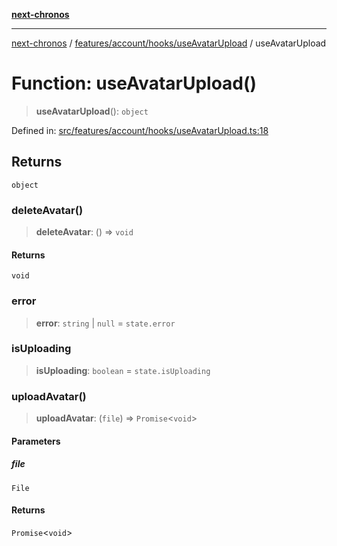 [**next-chronos**](../../../../../README.md)

***

[next-chronos](../../../../../README.md) / [features/account/hooks/useAvatarUpload](../README.md) / useAvatarUpload

# Function: useAvatarUpload()

> **useAvatarUpload**(): `object`

Defined in: [src/features/account/hooks/useAvatarUpload.ts:18](https://github.com/Bababum95/next-chronos/blob/41860730c8dd12c16699269e1eee86402c8d1a9f/src/features/account/hooks/useAvatarUpload.ts#L18)

## Returns

`object`

### deleteAvatar()

> **deleteAvatar**: () => `void`

#### Returns

`void`

### error

> **error**: `string` \| `null` = `state.error`

### isUploading

> **isUploading**: `boolean` = `state.isUploading`

### uploadAvatar()

> **uploadAvatar**: (`file`) => `Promise`\<`void`\>

#### Parameters

##### file

`File`

#### Returns

`Promise`\<`void`\>
